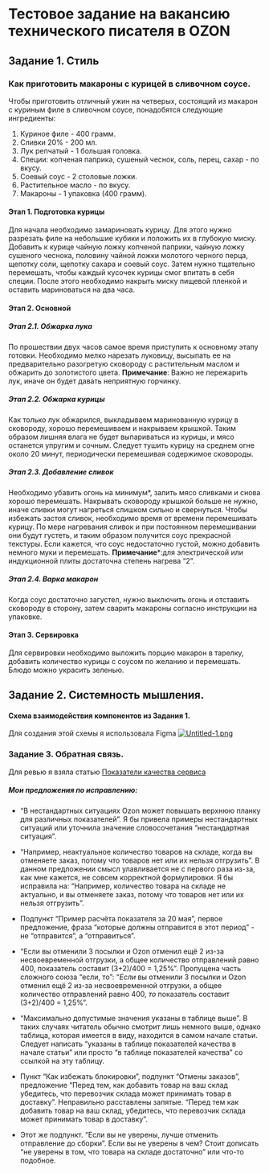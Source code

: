 # Тестовое задание на вакансию технического писателя в OZON

## Задание 1. Стиль
### Как приготовить макароны с курицей в сливочном соусе.

Чтобы приготовить отличный ужин на четверых, состоящий из макарон с куриным филе в сливочном соусе, понадобятся следующие ингредиенты:
1) Куриное филе - 400 грамм.
2) Сливки 20% - 200 мл.
3) Лук репчатый - 1 большая головка.
4) Специи: копченая паприка, сушеный чеснок, соль, перец, сахар - по вкусу.
5) Соевый соус - 2 столовые ложки.
6) Растительное масло - по вкусу.
7) Макароны - 1 упаковка (400 грамм).

#### Этап 1. Подготовка курицы
Для начала необходимо замариновать курицу. Для этого нужно разрезать филе на небольшие кубики и положить их в глубокую миску. Добавить к курице чайную ложку копченой паприки, чайную ложку сушеного чеснока, половину чайной ложки молотого черного перца, щепотку соли, щепотку сахара и соевый соус. Затем нужно тщательно перемешать, чтобы каждый кусочек курицы смог впитать в себя специи. После этого необходимо накрыть миску пищевой пленкой и оставить мариноваться на два часа.
#### Этап 2. Основной
##### Этап 2.1. Обжарка лука
По прошествии двух часов самое время приступить к основному этапу готовки. Необходимо мелко нарезать луковицу, высыпать ее на предварительно разогретую сковороду с растительным маслом и обжарить до золотистого цвета. 
**Примечание**: Важно не пережарить лук, иначе он будет давать неприятную горчинку.
##### Этап 2.2. Обжарка курицы
Как только лук обжарился, выкладываем маринованную курицу в сковороду, хорошо перемешиваем и накрываем крышкой. Таким образом лишняя влага не будет выпариваться из курицы, и мясо останется упругим и сочным. Следует тушить курицу на среднем огне около 20 минут, периодически перемешивая содержимое сковороды.
##### Этап 2.3. Добавление сливок
Необходимо убавить огонь на минимум*, залить мясо сливками и снова хорошо перемешать. Накрывать сковороду крышкой больше не нужно, иначе сливки могут нагреться слишком сильно и свернуться. Чтобы избежать застоя сливок, необходимо время от времени перемешивать курицу. По мере нагревания сливок и при постоянном перемешивании они будут густеть, и таким образом получится соус прекрасной текстуры. Если кажется, что соус недостаточно густой, можно добавить немного муки и перемешать.
**Примечание***:для электрической или индукционной плиты достаточна степень нагрева “2”.

##### Этап 2.4. Варка макарон
Когда соус достаточно загустел, нужно выключить огонь и отставить сковороду в сторону, затем сварить макароны согласно инструкции на упаковке.

#### Этап 3. Сервировка
Для сервировки необходимо выложить порцию макарон в тарелку, добавить количество курицы с соусом по желанию и перемешать. Блюдо можно украсить зеленью.

## Задание 2. Системность мышления.
#### Схема взаимодействия компонентов из Задания 1. 
Для создания этой схемы я использовала Figma
[![Untitled-1.png](https://i.postimg.cc/cJR2X1P8/Untitled-1.png)](https://postimg.cc/2q505Ykz)

### Задание 3. Обратная связь.
Для ревью я взяла статью [Показатели качества сервиса](https://docs.ozon.ru/global/launch/quality-assurance/quality-metrics/?country=CN)

##### Мои предложения по исправлению:
- “В нестандартных ситуациях Ozon может повышать верхнюю планку для различных показателей”. Я бы привела примеры нестандартных ситуаций или уточнила значение словосочетания “нестандартная ситуация”.

- “Например, неактуальное количество товаров на складе, когда вы отменяете заказ, потому что товаров нет или их нельзя отгрузить”. В данном предложении смысл улавливается не с первого раза из-за, как мне кажется, не совсем корректной формулировки. Я бы исправила на: “Например, количество товара на складе не актуально, и вы отменяете заказ, потому что товаров нет или их нельзя отгрузить”.

- Подпункт “Пример расчёта показателя за 20 мая”, первое предложение, фраза “которые должны отправится в этот период” - не “отправится”, а “отправиться”.

- “Если вы отменили 3 посылки и Ozon отменил ещё 2 из-за несвоевременной отгрузки, а общее количество отправлений равно 400, показатель составит (3+2)/400 = 1,25%”. Пропущена часть сложного союза “если, то”: “*Если* вы отменили 3 посылки и Ozon отменил ещё 2 из-за несвоевременной отгрузки, а общее количество отправлений равно 400, *то* показатель составит (3+2)/400 = 1,25%”.

- “Максимально допустимые значения указаны в таблице выше”. В таких случаях читатель обычно смотрит лишь немного выше, однако таблица, которая имеется в виду, находится в самом начале статьи. Следует написать “указаны в таблице показателей качества в начале статьи” или просто “в таблице показателей качества” со ссылкой на эту таблицу.

- Пункт “Как избежать блокировки”, подпункт “Отмены заказов”, предложение “Перед тем, как добавить товар на ваш склад убедитесь, что перевозчик склада может принимать товар в доставку”. Неправильно расставлены запятые. “Перед тем как добавить товар на ваш склад, убедитесь, что перевозчик склада может принимать товар в доставку”.

- Этот же подпункт. “Если вы не уверены, лучше отменить отправление до сборки”. Если вы не уверены в чем? Стоит дописать “не уверены в том, что товара на складе достаточно” или что-то подобное.















